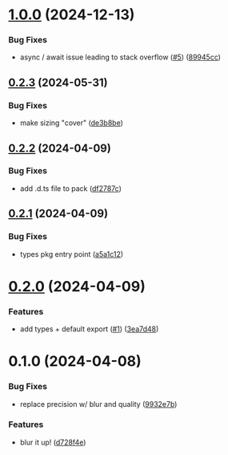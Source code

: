 # [1.0.0](https://github.com/muxinc/blurup/compare/v0.2.3...v1.0.0) (2024-12-13)


### Bug Fixes

* async / await issue leading to stack overflow ([#5](https://github.com/muxinc/blurup/issues/5)) ([89945cc](https://github.com/muxinc/blurup/commit/89945cc2373c5d17ce237a241700183a3b160911))



## [0.2.3](https://github.com/muxinc/blurup/compare/v0.2.2...v0.2.3) (2024-05-31)


### Bug Fixes

* make sizing "cover" ([de3b8be](https://github.com/muxinc/blurup/commit/de3b8be0f6b0a46f2df503d6794f9c841dd768ec))



## [0.2.2](https://github.com/muxinc/blurup/compare/v0.2.1...v0.2.2) (2024-04-09)


### Bug Fixes

* add .d.ts file to pack ([df2787c](https://github.com/muxinc/blurup/commit/df2787cbe60a8b71260c4179f8c4512be5735472))



## [0.2.1](https://github.com/muxinc/blurup/compare/v0.2.0...v0.2.1) (2024-04-09)


### Bug Fixes

* types pkg entry point ([a5a1c12](https://github.com/muxinc/blurup/commit/a5a1c126982885165287a5a27aba86afe973893b))



# [0.2.0](https://github.com/muxinc/blurup/compare/v0.1.0...v0.2.0) (2024-04-09)


### Features

* add types + default export ([#1](https://github.com/muxinc/blurup/issues/1)) ([3ea7d48](https://github.com/muxinc/blurup/commit/3ea7d482cb03413420d0520f33076b1f3edef847))



# 0.1.0 (2024-04-08)


### Bug Fixes

* replace precision w/ blur and quality ([9932e7b](https://github.com/muxinc/blurup/commit/9932e7b106d40e76cb892f0def93fc9445bacca9))


### Features

* blur it up! ([d728f4e](https://github.com/muxinc/blurup/commit/d728f4e17191e2aa98276a2e60b7fed5ffcf9773))



